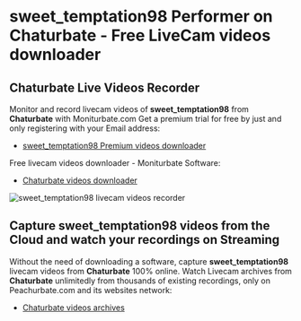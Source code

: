# sweet_temptation98 Performer on Chaturbate - Free LiveCam videos downloader

## Chaturbate Live Videos Recorder

Monitor and record livecam videos of **sweet_temptation98** from **Chaturbate** with Moniturbate.com
Get a premium trial for free by just and only registering with your Email address:
* [sweet_temptation98 Premium videos downloader](https://moniturbate.com/request-demo-licence-key.html)

Free livecam videos downloader - Moniturbate Software:
* [Chaturbate videos downloader](https://moniturbate.com/moniturbate-download-software.html)

![sweet_temptation98 livecam videos recorder](https://peachurnet.com/templates/moniturbate-software.png)


## Capture sweet_temptation98 videos from the Cloud and watch your recordings on Streaming

Without the need of downloading a software, capture **sweet_temptation98** livecam videos from **Chaturbate** 100% online.
Watch Livecam archives from **Chaturbate** unlimitedly from thousands of existing recordings, only on Peachurbate.com and its websites network:
* [Chaturbate videos archives](https://peachurnet.com/)